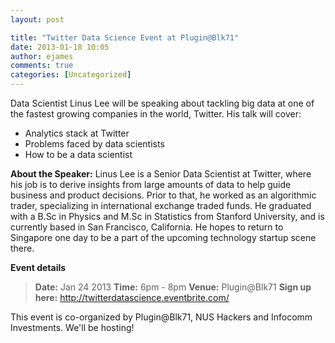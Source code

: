 ```yaml
---
layout: post

title: "Twitter Data Science Event at Plugin@Blk71"
date: 2013-01-18 10:05
author: ejames
comments: true
categories: [Uncategorized]
---
```

Data Scientist Linus Lee will be speaking about tackling big data at one of the fastest growing companies in the world, Twitter. His talk will cover:
 
- Analytics stack at Twitter
- Problems faced by data scientists
- How to be a data scientist
 
<strong>About the Speaker:</strong> Linus Lee is a Senior Data Scientist at Twitter, where his job is to derive insights from large amounts of data to help guide business and product decisions. Prior to that, he worked as an algorithmic trader, specializing in international exchange traded funds. He graduated with a B.Sc in Physics and M.Sc in Statistics from Stanford University, and is currently based in San Francisco, California. He hopes to return to Singapore one day to be a part of the upcoming technology startup scene there.

<strong>Event details</strong>
<blockquote><strong>Date:</strong> Jan 24 2013
<strong>Time:</strong> 6pm - 8pm
<strong>Venue:</strong> Plugin@Blk71
<strong>Sign up here:</strong> <a href="http://twitterdatascience.eventbrite.com/">http://twitterdatascience.eventbrite.com/</a></blockquote>

This event is co-organized by Plugin@Blk71, NUS Hackers and Infocomm Investments. We'll be hosting!
